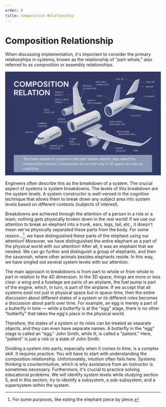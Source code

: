 ```yaml
---
order: 8
title: Composition Relationship
---
```


# Composition Relationship

When discussing implementation, it's important to consider the primary relationships in systems, known as the relationship of "part-whole," also referred to as composition or assembly relationships.

![](./composition-relationship-7.png)

Engineers often describe this as the breakdown of a system. The crucial aspect of systems is system breakdowns. The levels of this breakdown are the system levels. A system constructor is well-versed in the cognitive technique that allows them to break down any subject area into system levels based on different contexts (subjects of interest).

Breakdowns are achieved through the attention of a person in a role or a team; nothing gets physically broken down in the real world! If we use our attention to break an elephant into a trunk, ears, legs, tail, etc., it doesn't mean we've physically separated these parts from the body. For some reason...[^1], we have distinguished these parts of the elephant using our attention! Moreover, we have distinguished the entire elephant as a part of the physical world with our attention! After all, it was an elephant that we needed. We can go further and distinguish a group of elephants, and then the savannah, where other animals besides elephants reside. In this way, we have singled out several system levels with our attention.

The main approach in breakdowns is from part to whole or from whole to part in relation to the 4D dimension. In the 3D space, things are more or less clear: a wing and a fuselage are parts of an airplane, the fuel pump is part of the engine, which, in turn, is part of the airplane. If we accept that all systems exist not just in physical space but in space-time, then the entire discussion about different states of a system or its different roles becomes a discussion about parts over time. For example, an egg is merely a part of a butterfly in time — while a butterfly is at the "egg" stage, there is no other "butterfly" that takes the egg's place in the physical world.

Therefore, the states of a system or its roles can be treated as separate objects, and they can even have separate names. A butterfly in the "egg" stage is called an "egg." John Smith, while ill, is called a "patient." Here, "patient" is just a role or a state of John Smith.

Dividing a system into parts, especially when it comes to time, is a complex skill. It requires practice. You will have to start with understanding the composition relationship. Unfortunately, intuition often fails here. Systems thinking is counterintuitive, which is why assistance from an instructor is sometimes necessary. Furthermore, it's crucial to practice solving educational problems. We will identify system levels while studying section 5, and in this section, try to identify a subsystem, a sub-subsystem, and a supersystem within the system.

[^1]: For some purposes, like eating the elephant piece by piece.